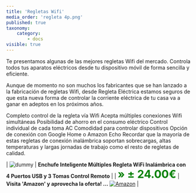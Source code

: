 ```yaml
---
title: 'Regletas Wifi'
media_order: 'regleta 4p.png'
published: true
taxonomy:
    category:
        - docs
visible: true
---
```


Te presentamos algunas de las mejores regletas Wifi del mercado. Controla todos tus aparatos eléctricos desde tu dispositivo móvil de forma sencilla y eficiente.

Aunque de momento no son muchos los fabricantes que se han lanzado a la fabricación de regletas Wifi, desde Regleta Eléctrica estamos seguros de que esta nueva forma de controlar la corriente eléctrica de tu casa va a ganar en adeptos en los próximos años.

Completo control de la regleta vía Wifi Acepta múltiples conexiones Wifi simultáneas Posibilidad de ahorro en el consumo eléctrico Control individual de cada toma AC Comodidad para controlar dispositivos Opción de conexión con Google Home o Amazon Echo Recordar que la mayoría de estas regletas de conexión inalámbrica soportan sobrecargas, altas temperaturas y largas jornadas de trabajo como el resto de regletas de calidad.



| ![dummy](![](regleta%204p.png)=200x200) | **Enchufe Inteligente Múltiples Regleta WiFi Inalámbrica con <br />4 Puertos USB y 3 Tomas Control Remoto**  |
|  <span style="color:green; font-size:2.1em;">**» ± 24.00€**</span> | **Visita 'Amazon' y aprovecha la oferta! ...**  [![Amazon](https://images-na.ssl-images-amazon.com/images/G/01/associates/remote-buy-box/buy1.gif)](#) |



